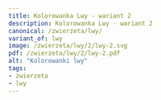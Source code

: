```yaml
---
title: Kolorowanka Lwy - wariant 2
description: Kolorowanka Lwy - wariant 2
canonical: /zwierzeta/lwy/
variant_of: lwy
image: /zwierzeta/lwy/2/lwy-2.svg
pdf: /zwierzeta/lwy/2/lwy-2.pdf
alt: "Kolorowanki lwy"
tags:
- zwierzeta
- lwy
---
```

